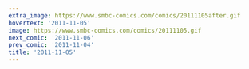 ```yaml
---
extra_image: https://www.smbc-comics.com/comics/20111105after.gif
hovertext: '2011-11-05'
image: https://www.smbc-comics.com/comics/20111105.gif
next_comic: '2011-11-06'
prev_comic: '2011-11-04'
title: '2011-11-05'
---
```


